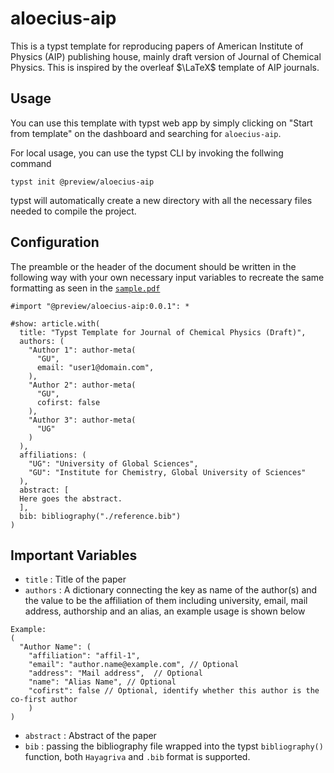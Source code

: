 # aloecius-aip

This is a typst template for reproducing papers of American Institute of Physics (AIP) publishing house, mainly draft version of Journal of Chemical Physics. This is inspired by the overleaf $\LaTeX$ template of AIP journals.

## Usage

You can use this template with typst web app by simply clicking on "Start from template" on the dashboard and searching for `aloecius-aip`.

For local usage, you can use the typst CLI by invoking the follwing command

```
typst init @preview/aloecius-aip
```

typst will automatically create a new directory with all the necessary files needed to compile the project.

## Configuration

The preamble or the header of the document should be written in the following way with your own necessary input variables to recreate the same formatting as seen in the [`sample.pdf`](sample.pdf)
```
#import "@preview/aloecius-aip:0.0.1": *

#show: article.with(
  title: "Typst Template for Journal of Chemical Physics (Draft)",
  authors: (
    "Author 1": author-meta(
      "GU",
      email: "user1@domain.com",
    ),
    "Author 2": author-meta(
      "GU",
      cofirst: false
    ),
    "Author 3": author-meta(
      "UG"
    )
  ),
  affiliations: (
    "UG": "University of Global Sciences",
    "GU": "Institute for Chemistry, Global University of Sciences"
  ),
  abstract: [
  Here goes the abstract. 
  ],
  bib: bibliography("./reference.bib")
)
```

## Important Variables

- `title` : Title of the paper
- `authors` : A dictionary connecting the key as name of the author(s) and the value to be the affiliation of them including university, email, mail address, authorship and an alias, an example usage is shown below

```
Example:
(
  "Author Name": (
    "affiliation": "affil-1",
    "email": "author.name@example.com", // Optional
    "address": "Mail address",  // Optional
    "name": "Alias Name", // Optional
    "cofirst": false // Optional, identify whether this author is the co-first author
    )
)
```

- `abstract` : Abstract of the paper
- `bib` : passing the bibliography file wrapped into the typst `bibliography()` function, both `Hayagriva` and `.bib` format is supported. 